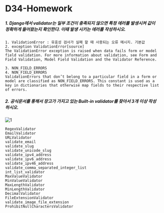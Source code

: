 # D34-Homework

##### 1. Django에서 validator는 일부 조건이 충족되지 않으면 특정 에러를 발생시켜 값이 정확하게 들어왔는지 확인한다. 이때 발생 시키는 에러를 작성하시오.

```
1. ValidationError : 유효성 검사가 실패 할 때 사용되는 오류 메시지. 기본값
2. exception ValidationError[source]
The ValidationError exception is raised when data fails form or model field validation. For more information about validation, see Form and Field Validation, Model Field Validation and the Validator Reference.

3. NON_FIELD_ERRORS
4. NON_FIELD_ERRORS
ValidationErrors that don’t belong to a particular field in a form or model are classified as NON_FIELD_ERRORS. This constant is used as a key in dictionaries that otherwise map fields to their respective list of errors.
```





##### 2. 공식문서를 통해서 장고가 가지고 있는 Built-in validator를 찾아서 3개 이상 작성하시오.

![1](https://user-images.githubusercontent.com/45934494/56705102-8948c800-674a-11e9-9047-70e4445b50e1.PNG)

```
RegexValidator
EmailValidator
URLValidator
validate_email
validate_slug
validate_unicode_slug
validate_ipv4_address
validate_ipv6_address
validate_ipv46_address
validate_comma_separated_integer_list
int_list_validator
MaxValueValidator
MinValueValidator
MaxLengthValidator
MinLengthValidator
DecimalValidator
FileExtensionValidator
validate_image_file_extension
ProhibitNullCharactersValidator
```

